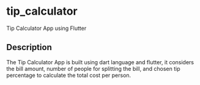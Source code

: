 # tip_calculator

Tip Calculator App using Flutter

## Description

The Tip Calculator App is built using dart language and flutter, it considers the bill amount, number of people for splitting the bill, and chosen tip percentage to calculate the total cost per person.
